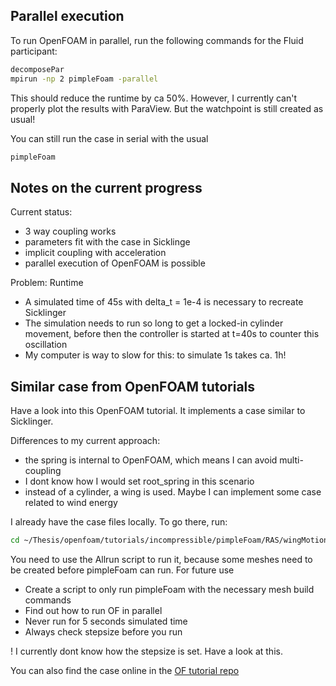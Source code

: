 ## Parallel execution

To run OpenFOAM in parallel, run the following commands for the Fluid participant:

```bash
decomposePar
mpirun -np 2 pimpleFoam -parallel
```

This should reduce the runtime by ca 50%. However, I currently can't properly plot the results with ParaView.
But the watchpoint is still created as usual!

You can still run the case in serial with the usual

```bash
pimpleFoam
```


## Notes on the current progress

Current status:
- 3 way coupling works
- parameters fit with the case in Sicklinge
- implicit coupling with acceleration
- parallel execution of OpenFOAM is possible

Problem: Runtime
- A simulated time of 45s with delta_t = 1e-4 is necessary to recreate Sicklinger
- The simulation needs to run so long to get a locked-in cylinder movement, before then the controller is started at t=40s to counter this oscillation
- My computer is way to slow for this: to simulate 1s takes ca. 1h!


## Similar case from OpenFOAM tutorials

Have a look into this OpenFOAM tutorial. It implements a case similar to Sicklinger. 

Differences to my current approach:
- the spring is internal to OpenFOAM, which means I can avoid multi-coupling
- I dont know how I would set root_spring in this scenario
- instead of a cylinder, a wing is used. Maybe I can implement some case related to wind energy

I already have the case files locally. To go there, run:

```bash
cd ~/Thesis/openfoam/tutorials/incompressible/pimpleFoam/RAS/wingMotion/wingMotion2D_pimpleFoam
```

You need to use the Allrun script to run it, because some meshes need to be created before pimpleFoam can run. For future use

- Create a script to only run pimpleFoam with the necessary mesh build commands
- Find out how to run OF in parallel
- Never run for 5 seconds simulated time
- Always check stepsize before you run

! I currently dont know how the stepsize is set. Have a look at this.

You can also find the case online in the [OF tutorial repo](https://github.com/OpenFOAM/OpenFOAM-6/tree/master/tutorials/incompressible/pimpleFoam/RAS/wingMotion)
